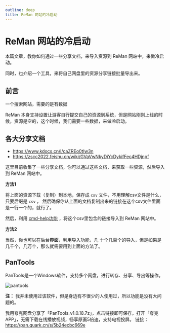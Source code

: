 ```yaml
---
outline: deep
title: ReMan 网站的冷启动
---
```



# ReMan 网站的冷启动

本篇文章，教你如何通过一些分享文档，来导入资源到 ReMan 网站中，来做冷启动。

同时，也介绍一个工具，来将自己网盘里的资源分享链接批量导出来。

## 前言

一个搜索网站，需要的是有数据

ReMan 本身支持设置让游客自行提交自己的资源到系统，但是网站刚刚上线的时候，资源是空的，这个时候，我们需要一些数据，来做冷启动。

## 各大分享文档

- https://www.kdocs.cn/l/caZREo0tIw3n
- https://zscc2022.feishu.cn/wiki/GVaVwNkyDiYcDykifFec4HDjnpf


这里目前收集了一些分享文档，你可以通过这些文档，来获取一些资源，然后导入到 ReMan 网站中。



**方法1**

将上面的资源下载（复制）到本地，保存成 `csv` 文件，不用理解csv文件是什么，只要后缀是 `csv` ，
然后确保你从上面的文档复制出来的链接在这个csv文件里面是一行一个的，就行了。



然后，利用 [cmd-help功能](/reman/cmd-help#从文件导入网盘资源) ，将这个csv里包含的链接导入到 ReMan 网站中。


**方法2**

当然，你也可以在后台**界面**，利用导入功能，几 十个几百个的导入，但是如果是几千个，几万个，那么就需要用到上面的方法了。


## PanTools


PanTools是一个Windows软件，支持多个网盘，进行转存、分享、导出等操作。

![pantools](/images/cold-start/image.png)


**注：** 我并未使用过该软件，但是身边有不很少的人使用过，所以功能是没有大问题的。


我用夸克网盘分享了「PanTools_v1.0.18.7z」，点击链接即可保存。打开「夸克APP」，无需下载在线播放视频，畅享原画5倍速，支持电视投屏。
链接：https://pan.quark.cn/s/5b24ecbc669e